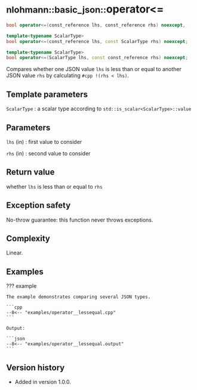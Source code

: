 # <small>nlohmann::basic_json::</small>operator<=

```cpp
bool operator<=(const_reference lhs, const_reference rhs) noexcept,

template<typename ScalarType>
bool operator<=(const_reference lhs, const ScalarType rhs) noexcept;

template<typename ScalarType>
bool operator<=(ScalarType lhs, const const_reference rhs) noexcept;
```

Compares whether one JSON value `lhs` is less than or equal to another JSON value `rhs` by calculating
`#cpp !(rhs < lhs)`.

## Template parameters

`ScalarType`
:   a scalar type according to `std::is_scalar<ScalarType>::value`

## Parameters

`lhs` (in)
:   first value to consider 

`rhs` (in)
:   second value to consider 

## Return value

whether `lhs` is less than or equal to `rhs`

## Exception safety

No-throw guarantee: this function never throws exceptions.

## Complexity

Linear.

## Examples

??? example

    The example demonstrates comparing several JSON types.
        
    ```cpp
    --8<-- "examples/operator__lessequal.cpp"
    ```
    
    Output:
    
    ```json
    --8<-- "examples/operator__lessequal.output"
    ```

## Version history

- Added in version 1.0.0.
